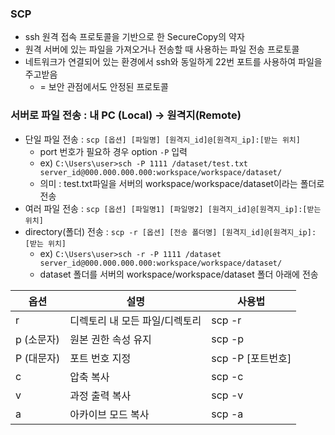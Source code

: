 ### SCP

- ssh 원격 접속 프로토콜을 기반으로 한 SecureCopy의 약자
- 원격 서버에 있는 파일을 가져오거나 전송할 때 사용하는 파일 전송 프로토콜
- 네트워크가 연결되어 있는 환경에서 ssh와 동일하게 22번 포트를 사용하여 파일을 주고받음
  - = 보안 관점에서도 안정된 프로토콜

### 서버로 파일 전송 : 내 PC (Local) -> 원격지(Remote)
- 단일 파일 전송 : `scp [옵션] [파일명] [원격지_id]@[원격지_ip]:[받는 위치]`
  - port 번호가 필요하 경우 option `-P` 입력
  - ex) `C:\Users\user>sch -P 1111 /dataset/test.txt server_id@000.000.000.000:workspace/workspace/dataset/`
  - 의미 : test.txt파일을 서버의 workspace/workspace/dataset이라는 폴더로 전송
- 여러 파일 전송 : `scp [옵션] [파일명1] [파일명2] [원격지_id]@[원격지_ip]:[받는 위치]`
- directory(폴더) 전송 : `scp -r [옵션] [전송 폴더명] [원격지_id]@[원격지_ip]:[받는 위치]`
  - ex) `C:\Users\user>sch -r -P 1111 /dataset server_id@000.000.000.000:workspace/workspace/dataset/`
  - dataset 폴더를 서버의 workspace/workspace/dataset 폴더 아래에 전송


옵션 | 설명 | 사용법
---|------|---
r	| 디렉토리 내 모든 파일/디렉토리 | scp -r
p (소문자) | 원본 권한 속성 유지 | scp -p
P (대문자)	| 포트 번호 지정 | scp -P [포트번호]
c	| 압축 복사 | scp -c
v | 과정 출력 복사 | scp -v
a |	아카이브 모드 복사 | scp -a

